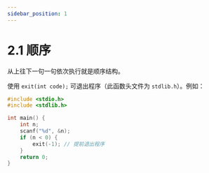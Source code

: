 ```yaml
---
sidebar_position: 1
---
```


# 2.1 顺序

从上往下一句一句依次执行就是顺序结构。

使用 `exit(int code);` 可退出程序（此函数头文件为 `stdlib.h`）。例如：

```c
#include <stdio.h>
#include <stdlib.h>

int main() {
    int n;
    scanf("%d", &n);
    if (n < 0) {
        exit(-1); // 提前退出程序
    }
    return 0;
}
```